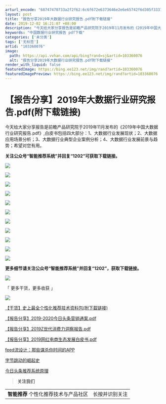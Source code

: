```yaml
---
arturl_encode: "68747470733a2f2f62:6c6f672e6373646e2e6e65742f6d305f33373538363835302f:61727469636c652f64657461696c732f313033333630303736"
layout: post
title: "报告分享2019年大数据行业研究报告.pdf附下载链接"
date: 2019-12-02 16:21:07 +08:00
description: "今天给大家分享报告是前瞻产品研究院于2019年11月发布的《2019年中国大数据行业研究报告.pdf"
keywords: "中国数据行业研究报告 pdf下载"
categories: ['未分类']
tags: ['无标签']
artid: "103360076"
image:
  path: https://api.vvhan.com/api/bing?rand=sj&artid=103360076
  alt: "报告分享2019年大数据行业研究报告.pdf附下载链接"
render_with_liquid: false
featuredImage: https://bing.ee123.net/img/rand?artid=103360076
featuredImagePreview: https://bing.ee123.net/img/rand?artid=103360076
---
```


# 【报告分享】2019年大数据行业研究报告.pdf(附下载链接)

今天给大家分享报告是前瞻产品研究院于2019年11月发布的《2019年中国大数据行业研究报告.pdf》,白皮书包括四大部分：1、大数据行业发展现状；2、大数据应用场景分析；3、大数据行业典型企业案例分析；4、大数据行业发展前景与趋势；希望对您有用。

**关注公众号“智能推荐系统”并回复“1202”可获取下载链接。**

![](https://i-blog.csdnimg.cn/blog_migrate/df355b6808fed6a92981001237c18a67.png)

![](https://i-blog.csdnimg.cn/blog_migrate/fa446be8d840545b6736561e003d651e.png)

![](https://i-blog.csdnimg.cn/blog_migrate/e06f15d868e20ef8cd5056249d8f5450.png)

![](https://i-blog.csdnimg.cn/blog_migrate/c6f5df64a87e93b8ef2d9d4eb8252e50.png)

![](https://i-blog.csdnimg.cn/blog_migrate/9153e2b8b12a53e5957b7f496ec2035a.png)

![](https://i-blog.csdnimg.cn/blog_migrate/73845e792f971d954aa8f7882d79530d.png)

![](https://i-blog.csdnimg.cn/blog_migrate/606cd7db67529e2d57ac62b995a022d4.png)

![](https://i-blog.csdnimg.cn/blog_migrate/aa775ead83e42f5be4ca6bf959028d63.png)

![](https://i-blog.csdnimg.cn/blog_migrate/281c5ec8ec942fa9154eded3ccb7c80e.png)

![](https://i-blog.csdnimg.cn/blog_migrate/338bda4b16e143916d89ccb78da04d9c.png)

![](https://i-blog.csdnimg.cn/blog_migrate/fdae35263e8fd0e1c73441ce0347becd.png)

**更多细节请关注公众号“智能推荐系统”并回复“1202”，获取下载链接。**

**![](https://i-blog.csdnimg.cn/blog_migrate/4b21255168800f01af43e7b17517cfea.png)**

「 更多干货，更多收获 」

![](https://i-blog.csdnimg.cn/blog_migrate/2831417543a71177f99c5fb11e119c14.png)

[【干货】史上最全个性化推荐技术资料包(附下载链接)](https://blog.csdn.net/m0_37586850/article/details/103092855)

[【报告分享】2019-2020今日头条营销通案.pdf](https://mp.weixin.qq.com/s?__biz=MzU0NjkxMDMyNQ%3D%3D&chksm=fb573591cc20bc877822e3df8f15bd4b9a04653d19385a0ec92f194cabb512dd985ad7b400be&idx=2&lang=zh_CN&mid=2247486603&scene=21&sn=8496b4faa22112cdca096eb8a205433c&token=816591355#wechat_redirect)

[【报告分享】2019Z世代消费力洞察报告.pdf](https://blog.csdn.net/m0_37586850/article/details/100789272)

[【报告分享】2019网红电商生态发展白皮书.pdf](https://blog.csdn.net/m0_37586850/article/details/100720201)

[feed流设计：那些谋杀你时间的APP](https://mp.weixin.qq.com/s?__biz=MzU0NjkxMDMyNQ%3D%3D&chksm=fb573a1fcc20b30923b34ebf82ea5338604a84397388ad87d4df37ce886ce2d2e9d4a29655ae&idx=1&lang=zh_CN&mid=2247484165&scene=21&sn=64aff96596d53b969a0650979679540f&token=944510345#wechat_redirect)

[字节跳动的崛起史](https://blog.csdn.net/m0_37586850/article/details/102867041)

[今日头条推荐系统原理](https://mp.weixin.qq.com/s?__biz=MzU0NjkxMDMyNQ%3D%3D&chksm=fb573ccdcc20b5db01fa4f88c717f6d4dda21307ce4f325b7ee796c88223e1bb02ecb1a4dbda&idx=1&lang=zh_CN&mid=2247484887&scene=21&sn=238cc7643c3901ff3d45326a134ac2cf&token=897944049#wechat_redirect)

> **关注我们**

|  |  |
| --- | --- |
| **智能推荐**  个性化推荐技术与产品社区 | 长按并识别关注 |